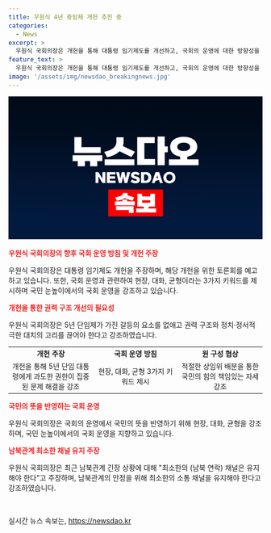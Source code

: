 ```yaml
---
title: 우원식 4년 중임제 개헌 추진 중
categories:
  - News
excerpt: >
  우원식 국회의장은 개헌을 통해 대통령 임기제도를 개선하고, 국회의 운영에 대한 방향성을 제시했다. 그는 대통령과의 만남을 통해 개헌에 대한 결단을 할 것을 주장하며, 또한 남북관계에 대한 최소한의 채널을 유지해야 한다고 강조했다. 향후 국회 운영에 대한 키워드로 현장, 대화, 균형을 제시하며 국민의 참여와 민심을 중요시하고 있다.
feature_text: >
  우원식 국회의장은 개헌을 통해 대통령 임기제도를 개선하고, 국회의 운영에 대한 방향성을 제시했다. 그는 대통령과의 만남을 통해 개헌에 대한 결단을 할 것을 주장하며, 또한 남북관계에 대한 최소한의 채널을 유지해야 한다고 강조했다. 향후 국회 운영에 대한 키워드로 현장, 대화, 균형을 제시하며 국민의 참여와 민심을 중요시하고 있다.
image: '/assets/img/newsdao_breakingnews.jpg'
---
```


<p><img src="/assets/img/newsdao_breakingnews.jpg" alt="pcversion 속보" /></p>

<p><b><span style="color: #ee2323;">우원식 국회의장의 향후 국회 운영 방침 및 개헌 주장</span></b></p>

<p data-ke-size="size16">우원식 국회의장은 대통령 임기제도 개헌을 주장하며, 해당 개헌을 위한 토론회를 예고하고 있습니다. 또한, 국회 운영과 관련하여 현장, 대화, 균형이라는 3가지 키워드를 제시하며 국민 눈높이에서의 국회 운영을 강조하고 있습니다.</p>

<p><b><span style="color: #ee2323;">개헌을 통한 권력 구조 개선의 필요성</span></b></p>

<p data-ke-size="size16">우원식 국회의장은 5년 단임제가 가진 갈등의 요소를 없애고 권력 구조와 정치·정서적 극한 대치의 고리를 끊어야 한다고 강조하였습니다.</p>

<table>
  <colgroup>
    <col width="33.333332%" />
    <col width="33.333332%" />
    <col width="33.333332%" />
  </colgroup>
  <tbody>
    <tr>
      <td style="text-align: center; height: 17px;"><b>개헌 주장</b></td>
      <td style="text-align: center; height: 17px;"><b>국회 운영 방침</b></td>
      <td style="text-align: center; height: 17px;"><b>원 구성 협상</b></td>
    </tr>
    <tr>
      <td style="text-align: center; height: 17px;">개헌을 통해 5년 단임 대통령에게 과도한 권한이 집중된 문제 해결을 강조</td>
      <td style="text-align: center; height: 17px;">현장, 대화, 균형 3가지 키워드 제시</td>
      <td style="text-align: center; height: 17px;">적절한 상임위 배분을 통한 국민의 힘의 책임있는 자세 강조</td>
    </tr>
  </tbody>
</table>

<p><b><span style="color: #ee2323;">국민의 뜻을 반영하는 국회 운영</span></b></p>

<p data-ke-size="size16">우원식 국회의장은 국회의 운영에서 국민의 뜻을 반영하기 위해 현장, 대화, 균형을 강조하며, 국민 눈높이에서의 국회 운영을 지향하고 있습니다.</p>

<p><b><span style="color: #ee2323;">남북관계 최소한 채널 유지 주장</span></b></p>

<p data-ke-size="size16">우원식 국회의장은 최근 남북관계 긴장 상황에 대해 "최소한의 (남북 연락) 채널은 유지해야 한다"고 주장하며, 남북관계의 안정을 위해 최소한의 소통 채널을 유지해야 한다고 강조하였습니다.</p>

<p data-ke-size="size16">&nbsp;</p>
실시간 뉴스 속보는, <a href="https://newsdao.kr" rel="dofollow">https://newsdao.kr</a>


